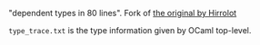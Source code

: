 "dependent types in 80 lines". Fork of [the original by Hirrolot](https://gist.github.com/Hirrolot/27e6b02a051df333811a23b97c375196)

`type_trace.txt` is the type information given by OCaml top-level.
